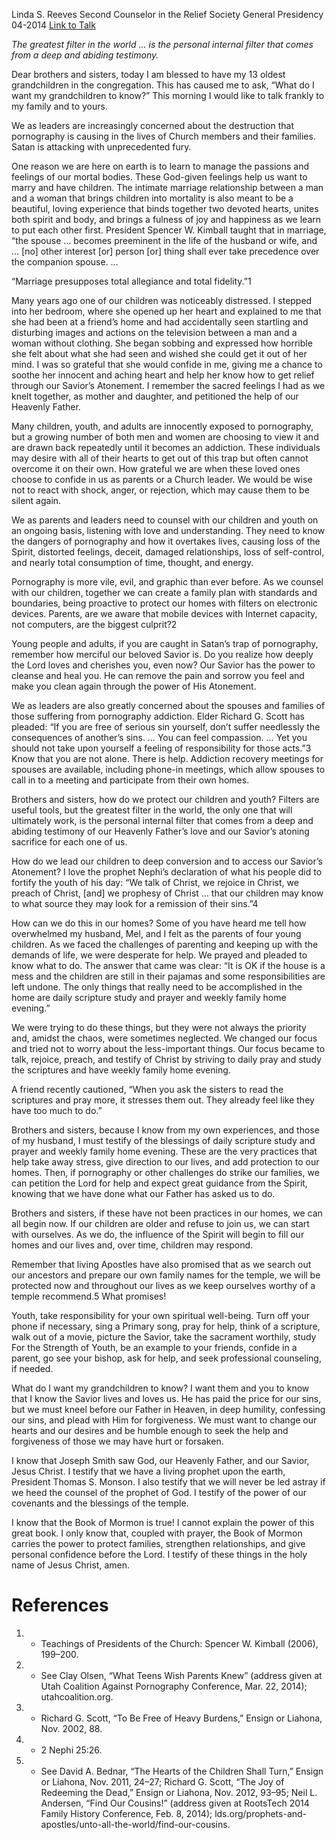 Linda S. Reeves
Second Counselor in the Relief Society General Presidency
04-2014
[Link to Talk](https://www.churchofjesuschrist.org/study/general-conference/2014/04/protection-from-pornography-a-christ-focused-home?lang=eng)

_The greatest filter in the world … is the personal internal filter that comes from a deep and abiding testimony._

Dear brothers and sisters, today I am blessed to have my 13 oldest grandchildren in the congregation. This has caused me to ask, “What do I want my grandchildren to know?” This morning I would like to talk frankly to my family and to yours.

We as leaders are increasingly concerned about the destruction that pornography is causing in the lives of Church members and their families. Satan is attacking with unprecedented fury.

One reason we are here on earth is to learn to manage the passions and feelings of our mortal bodies. These God-given feelings help us want to marry and have children. The intimate marriage relationship between a man and a woman that brings children into mortality is also meant to be a beautiful, loving experience that binds together two devoted hearts, unites both spirit and body, and brings a fulness of joy and happiness as we learn to put each other first. President Spencer W. Kimball taught that in marriage, “the spouse … becomes preeminent in the life of the husband or wife, and … [no] other interest [or] person [or] thing shall ever take precedence over the companion spouse. …

“Marriage presupposes total allegiance and total fidelity.”1

Many years ago one of our children was noticeably distressed. I stepped into her bedroom, where she opened up her heart and explained to me that she had been at a friend’s home and had accidentally seen startling and disturbing images and actions on the television between a man and a woman without clothing. She began sobbing and expressed how horrible she felt about what she had seen and wished she could get it out of her mind. I was so grateful that she would confide in me, giving me a chance to soothe her innocent and aching heart and help her know how to get relief through our Savior’s Atonement. I remember the sacred feelings I had as we knelt together, as mother and daughter, and petitioned the help of our Heavenly Father.

Many children, youth, and adults are innocently exposed to pornography, but a growing number of both men and women are choosing to view it and are drawn back repeatedly until it becomes an addiction. These individuals may desire with all of their hearts to get out of this trap but often cannot overcome it on their own. How grateful we are when these loved ones choose to confide in us as parents or a Church leader. We would be wise not to react with shock, anger, or rejection, which may cause them to be silent again.

We as parents and leaders need to counsel with our children and youth on an ongoing basis, listening with love and understanding. They need to know the dangers of pornography and how it overtakes lives, causing loss of the Spirit, distorted feelings, deceit, damaged relationships, loss of self-control, and nearly total consumption of time, thought, and energy.

Pornography is more vile, evil, and graphic than ever before. As we counsel with our children, together we can create a family plan with standards and boundaries, being proactive to protect our homes with filters on electronic devices. Parents, are we aware that mobile devices with Internet capacity, not computers, are the biggest culprit?2

Young people and adults, if you are caught in Satan’s trap of pornography, remember how merciful our beloved Savior is. Do you realize how deeply the Lord loves and cherishes you, even now? Our Savior has the power to cleanse and heal you. He can remove the pain and sorrow you feel and make you clean again through the power of His Atonement.



We as leaders are also greatly concerned about the spouses and families of those suffering from pornography addiction. Elder Richard G. Scott has pleaded: “If you are free of serious sin yourself, don’t suffer needlessly the consequences of another’s sins. … You can feel compassion. … Yet you should not take upon yourself a feeling of responsibility for those acts.”3 Know that you are not alone. There is help. Addiction recovery meetings for spouses are available, including phone-in meetings, which allow spouses to call in to a meeting and participate from their own homes.

Brothers and sisters, how do we protect our children and youth? Filters are useful tools, but the greatest filter in the world, the only one that will ultimately work, is the personal internal filter that comes from a deep and abiding testimony of our Heavenly Father’s love and our Savior’s atoning sacrifice for each one of us.

How do we lead our children to deep conversion and to access our Savior’s Atonement? I love the prophet Nephi’s declaration of what his people did to fortify the youth of his day: “We talk of Christ, we rejoice in Christ, we preach of Christ, [and] we prophesy of Christ … that our children may know to what source they may look for a remission of their sins.”4

How can we do this in our homes? Some of you have heard me tell how overwhelmed my husband, Mel, and I felt as the parents of four young children. As we faced the challenges of parenting and keeping up with the demands of life, we were desperate for help. We prayed and pleaded to know what to do. The answer that came was clear: “It is OK if the house is a mess and the children are still in their pajamas and some responsibilities are left undone. The only things that really need to be accomplished in the home are daily scripture study and prayer and weekly family home evening.”

We were trying to do these things, but they were not always the priority and, amidst the chaos, were sometimes neglected. We changed our focus and tried not to worry about the less-important things. Our focus became to talk, rejoice, preach, and testify of Christ by striving to daily pray and study the scriptures and have weekly family home evening.

A friend recently cautioned, “When you ask the sisters to read the scriptures and pray more, it stresses them out. They already feel like they have too much to do.”

Brothers and sisters, because I know from my own experiences, and those of my husband, I must testify of the blessings of daily scripture study and prayer and weekly family home evening. These are the very practices that help take away stress, give direction to our lives, and add protection to our homes. Then, if pornography or other challenges do strike our families, we can petition the Lord for help and expect great guidance from the Spirit, knowing that we have done what our Father has asked us to do.

Brothers and sisters, if these have not been practices in our homes, we can all begin now. If our children are older and refuse to join us, we can start with ourselves. As we do, the influence of the Spirit will begin to fill our homes and our lives and, over time, children may respond.

Remember that living Apostles have also promised that as we search out our ancestors and prepare our own family names for the temple, we will be protected now and throughout our lives as we keep ourselves worthy of a temple recommend.5 What promises!

Youth, take responsibility for your own spiritual well-being. Turn off your phone if necessary, sing a Primary song, pray for help, think of a scripture, walk out of a movie, picture the Savior, take the sacrament worthily, study For the Strength of Youth, be an example to your friends, confide in a parent, go see your bishop, ask for help, and seek professional counseling, if needed.

What do I want my grandchildren to know? I want them and you to know that I know the Savior lives and loves us. He has paid the price for our sins, but we must kneel before our Father in Heaven, in deep humility, confessing our sins, and plead with Him for forgiveness. We must want to change our hearts and our desires and be humble enough to seek the help and forgiveness of those we may have hurt or forsaken.

I know that Joseph Smith saw God, our Heavenly Father, and our Savior, Jesus Christ. I testify that we have a living prophet upon the earth, President Thomas S. Monson. I also testify that we will never be led astray if we heed the counsel of the prophet of God. I testify of the power of our covenants and the blessings of the temple.

I know that the Book of Mormon is true! I cannot explain the power of this great book. I only know that, coupled with prayer, the Book of Mormon carries the power to protect families, strengthen relationships, and give personal confidence before the Lord. I testify of these things in the holy name of Jesus Christ, amen.

# References
1. - Teachings of Presidents of the Church: Spencer W. Kimball (2006), 199–200.
2. - See Clay Olsen, “What Teens Wish Parents Knew” (address given at Utah Coalition Against Pornography Conference, Mar. 22, 2014); utahcoalition.org.
3. - Richard G. Scott, “To Be Free of Heavy Burdens,” Ensign or Liahona, Nov. 2002, 88.
4. - 2 Nephi 25:26.
5. - See David A. Bednar, “The Hearts of the Children Shall Turn,” Ensign or Liahona, Nov. 2011, 24–27; Richard G. Scott, “The Joy of Redeeming the Dead,” Ensign or Liahona, Nov. 2012, 93–95; Neil L. Andersen, “Find Our Cousins!” (address given at RootsTech 2014 Family History Conference, Feb. 8, 2014); lds.org/prophets-and-apostles/unto-all-the-world/find-our-cousins.